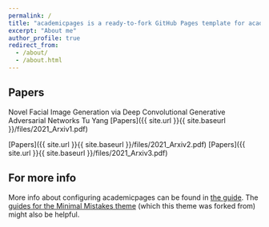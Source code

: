 ```yaml
---
permalink: /
title: "academicpages is a ready-to-fork GitHub Pages template for academic personal websites"
excerpt: "About me"
author_profile: true
redirect_from: 
  - /about/
  - /about.html
---
```



Papers
------
Novel Facial Image Generation via Deep Convolutional Generative Adversarial Networks
Tu Yang
[Papers]({{ site.url }}{{ site.baseurl }}/files/2021_Arxiv1.pdf)


[Papers]({{ site.url }}{{ site.baseurl }}/files/2021_Arxiv2.pdf)
[Papers]({{ site.url }}{{ site.baseurl }}/files/2021_Arxiv3.pdf)



For more info
------
More info about configuring academicpages can be found in [the guide](https://academicpages.github.io/markdown/). The [guides for the Minimal Mistakes theme](https://mmistakes.github.io/minimal-mistakes/docs/configuration/) (which this theme was forked from) might also be helpful.
